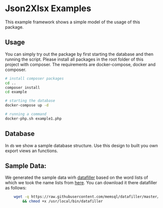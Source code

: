 # Json2Xlsx Examples

This example framework shows a simple model of the usage of this package.

## Usage
You can simply try out the package by first starting the database and then running the script.
Please install all packages in the root folder of this project with composer. The requirements are docker-compose, docker and composer.

```bash
# install composer packages
cd .. 
composer install
cd example

# starting the database
docker-compose up -d

# running a command
docker-php.sh example1.php
```

## Database
In `db` we show a sample database structure. Use this design to built you own export views an functions.

## Sample Data:

We generated the sample data wirh [datafiller](https://github.com/memsql/datafiller) based on the word lists of which we 
took the name lists from [here](http://www.outpost9.com/files/WordLists.html). You can download it there datafiller as follows:

```bash
    wget -q https://raw.githubusercontent.com/memsql/datafiller/master/datafiller -O /usr/local/bin/datafiller \
	    && chmod +x /usr/local/bin/datafiller
```
